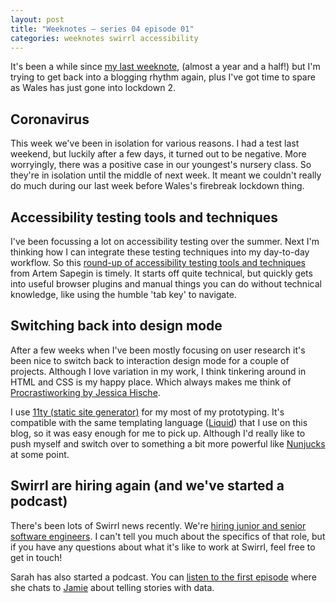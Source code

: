 ```yaml
---
layout: post
title: "Weeknotes – series 04 episode 01"
categories: weeknotes swirrl accessibility
---
```


<p class="lede">It's been a while since <a href="/blog/weeknotes-series-03-episode-05/">my last weeknote</a>, (almost a year and a half!) but I'm trying to get back into a blogging rhythm again, plus I've got time to spare as Wales has just gone into lockdown 2.</p>

## Coronavirus

This week we've been in isolation for various reasons. I had a test last weekend, but luckily after a few days, it turned out to be negative. More worryingly, there was a positive case in our youngest's nursery class. So they're in isolation until the middle of next week. It meant we couldn't really do much during our last week before Wales's firebreak lockdown thing.

## Accessibility testing tools and techniques

I've been focussing a lot on accessibility testing over the summer. Next I'm thinking how I can integrate these testing techniques into my day-to-day workflow. So this [round-up of accessibility testing tools and techniques](https://blog.sapegin.me/all/accessibility-testing/) from Artem Sapegin is timely. It starts off quite technical, but quickly gets into useful browser plugins and manual things you can do without technical knowledge, like using the humble 'tab key' to navigate.

## Switching back into design mode

After a few weeks when I've been mostly focusing on user research it's been nice to switch back to interaction design mode for a couple of projects. Although I love variation in my work, I think tinkering around in HTML and CSS is my happy place. Which always makes me think of [Procrastiworking by Jessica Hische](https://www.jessicahische.shop/product/procrastiworking-poster).

I use [11ty (static site generator)](https://www.11ty.dev/) for my most of my prototyping. It's compatible with the same templating language ([Liquid](https://shopify.github.io/liquid/)) that I use on this blog, so it was easy enough for me to pick up. Although I'd really like to push myself and switch over to something a bit more powerful like [Nunjucks](https://mozilla.github.io/nunjucks/) at some point.

## Swirrl are hiring again (and we've started a podcast)

There's been lots of Swirrl news recently. We're [hiring junior and senior software engineers](https://www.swirrl.com/hiring). I can't tell you much about the specifics of that role, but if you have any questions about what it's like to work at Swirrl, feel free to get in touch!

Sarah has also started a podcast. You can [listen to the first episode](https://audioboom.com/posts/7705341-jamie-whyte-why-i-care-about-telling-stories-with-data) where she chats to [Jamie](https://twitter.com/northernjamie) about telling stories with data.
